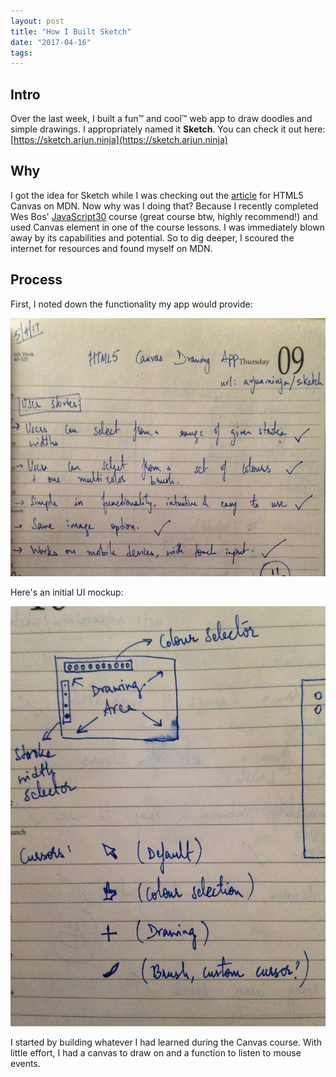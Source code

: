 ```yaml
---
layout: post
title: "How I Built Sketch"
date: "2017-04-16"
tags:
---
```


## Intro

Over the last week, I built a fun&trade; and cool&trade; web app to draw doodles and simple drawings.
I appropriately named it **Sketch**. You can check it out here: [https://sketch.arjun.ninja](https://sketch.arjun.ninja)

## Why

I got the idea for Sketch while I was checking out the [article](https://developer.mozilla.org/en-US/docs/Web/API/Canvas_API) for HTML5 Canvas on MDN.
Now why was I doing that? Because I recently completed Wes Bos' [JavaScript30](https://javascript30.com) course (great course btw, highly recommend!) and used Canvas element in one of the course lessons.
I was immediately blown away by its capabilities and potential.
So to dig deeper, I scoured the internet for resources and found myself on MDN.

## Process

First, I noted down the functionality my app would provide:

![User Stories](images/user-stories.jpg)

Here's an initial UI mockup:

![UI Mockup](images/ui-mockup.jpg)

I started by building whatever I had learned during the Canvas course.
With little effort, I had a canvas to draw on and a function to listen to mouse events.
